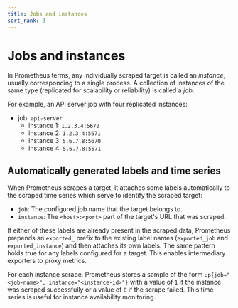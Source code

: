 ```yaml
---
title: Jobs and instances
sort_rank: 3
---
```


# Jobs and instances

In Prometheus terms, any individually scraped target is called an _instance_,
usually corresponding to a single process. A collection of instances of the
same type (replicated for scalability or reliability) is called a _job_.

For example, an API server job with four replicated instances:

   * job: `api-server`
      * instance 1: `1.2.3.4:5670`
      * instance 2: `1.2.3.4:5671`
      * instance 3: `5.6.7.8:5670`
      * instance 4: `5.6.7.8:5671`

## Automatically generated labels and time series

When Prometheus scrapes a target, it attaches some labels automatically to the
scraped time series which serve to identify the scraped target:

* `job`: The configured job name that the target belongs to.
* `instance`: The `<host>:<port>` part of the target's URL that was scraped.

If either of these labels are already present in the scraped data, Prometheus
prepends an `exported_` prefix to the existing label names (`exported_job` and
`exported_instance`) and then attaches its own labels. The same pattern holds
true for any labels configured for a target. This enables intermediary
exporters to proxy metrics.

For each instance scrape, Prometheus stores a sample of the form
`up{job="<job-name>", instance="<instance-id>"}` with a value of `1` if the
instance was scraped successfully or a value of `0` if the scrape failed. This
time series is useful for instance availability monitoring.
